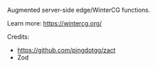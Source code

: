 Augmented server-side edge/WinterCG functions.

Learn more: https://wintercg.org/

Credits:

- https://github.com/pingdotgg/zact
- Zod
